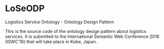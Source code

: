 # LoSeODP
Logistics Service Ontology - Ontology Design Pattern

This is the source code of the ontology design pattern about logistics services. It is submitted to the International Semantic Web Conference 2016 (ISWC'16) that will take place in Kobe, Japan. 
